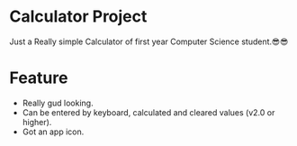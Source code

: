 # Calculator Project
Just a Really simple Calculator of first year Computer Science student.😎😎
# Feature
- Really gud looking.
- Can be entered by keyboard, calculated and cleared values (v2.0 or higher).
- Got an app icon.
